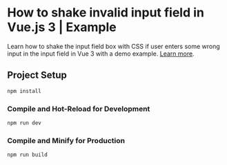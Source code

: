 # How to shake invalid input field in Vue.js 3 | Example

Learn how to shake the input field box with CSS if user enters some wrong input in the input field in Vue 3 with a demo example. [Learn more](https://www.nightprogrammer.com/vue-js/how-to-shake-invalid-input-field-in-vue-js-3-example).

## Project Setup

```sh
npm install
```

### Compile and Hot-Reload for Development

```sh
npm run dev
```

### Compile and Minify for Production

```sh
npm run build
```
